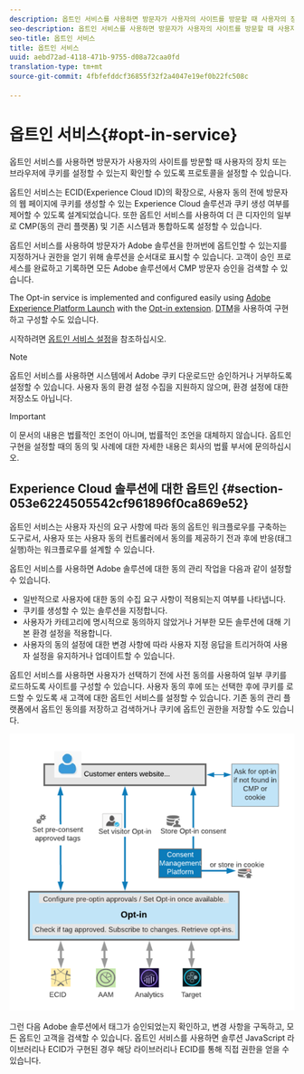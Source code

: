 ```yaml
---
description: 옵트인 서비스를 사용하면 방문자가 사용자의 사이트를 방문할 때 사용자의 장치 또는 브라우저에 쿠키를 설정할 수 있는지 확인할 수 있도록 프로토콜을 설정할 수 있습니다.
seo-description: 옵트인 서비스를 사용하면 방문자가 사용자의 사이트를 방문할 때 사용자의 장치 또는 브라우저에 쿠키를 설정할 수 있는지 확인할 수 있도록 프로토콜을 설정할 수 있습니다.
seo-title: 옵트인 서비스
title: 옵트인 서비스
uuid: aebd72ad-4118-471b-9755-d08a72caa0fd
translation-type: tm+mt
source-git-commit: 4fbfefddcf36855f32f2a4047e19ef0b22fc508c

---
```



# 옵트인 서비스{#opt-in-service}

옵트인 서비스를 사용하면 방문자가 사용자의 사이트를 방문할 때 사용자의 장치 또는 브라우저에 쿠키를 설정할 수 있는지 확인할 수 있도록 프로토콜을 설정할 수 있습니다.

옵트인 서비스는 ECID(Experience Cloud ID)의 확장으로, 사용자 동의 전에 방문자의 웹 페이지에 쿠키를 생성할 수 있는 Experience Cloud 솔루션과 쿠키 생성 여부를 제어할 수 있도록 설계되었습니다. 또한 옵트인 서비스를 사용하여 더 큰 디자인의 일부로 CMP(동의 관리 플랫폼) 및 기존 시스템과 통합하도록 설정할 수 있습니다.

옵트인 서비스를 사용하여 방문자가 Adobe 솔루션을 한꺼번에 옵트인할 수 있는지를 지정하거나 권한을 얻기 위해 솔루션을 순서대로 표시할 수 있습니다. 고객이 승인 프로세스를 완료하고 기록하면 모든 Adobe 솔루션에서 CMP 방문자 승인을 검색할 수 있습니다.

The Opt-in service is implemented and configured easily using [Adobe Experience Platform Launch](https://docs.adobelaunch.com/) with the [Opt-in extension](../../implementation-guides/opt-in-service/launch.md). [DTM](../../implementation-guides/opt-in-service/optin-dtm.md)을 사용하여 구현하고 구성할 수도 있습니다.

시작하려면 [옵트인 서비스 설정](../../implementation-guides/opt-in-service/getting-started.md)을 참조하십시오.

>[!NOTE]
>
>옵트인 서비스를 사용하면 시스템에서 Adobe 쿠키 다운로드만 승인하거나 거부하도록 설정할 수 있습니다. 사용자 동의 환경 설정 수집을 지원하지 않으며, 환경 설정에 대한 저장소도 아닙니다.

>[!IMPORTANT]
>
>이 문서의 내용은 법률적인 조언이 아니며, 법률적인 조언을 대체하지 않습니다. 옵트인 구현을 설정할 때의 동의 및 사례에 대한 자세한 내용은 회사의 법률 부서에 문의하십시오.

## Experience Cloud 솔루션에 대한 옵트인 {#section-053e6224505542cf961896f0ca869e52}

옵트인 서비스는 사용자 자신의 요구 사항에 따라 동의 옵트인 워크플로우를 구축하는 도구로서, 사용자 또는 사용자 동의 컨트롤러에서 동의를 제공하기 전과 후에 반응(태그 실행)하는 워크플로우를 설계할 수 있습니다.

옵트인 서비스를 사용하면 Adobe 솔루션에 대한 동의 관리 작업을 다음과 같이 설정할 수 있습니다.

* 일반적으로 사용자에 대한 동의 수집 요구 사항이 적용되는지 여부를 나타냅니다.
* 쿠키를 생성할 수 있는 솔루션을 지정합니다.
* 사용자가 카테고리에 명시적으로 동의하지 않았거나 거부한 모든 솔루션에 대해 기본 환경 설정을 적용합니다.
* 사용자의 동의 설정에 대한 변경 사항에 따라 사용자 지정 응답을 트리거하여 사용자 설정을 유지하거나 업데이트할 수 있습니다.

옵트인 서비스를 사용하면 사용자가 선택하기 전에 사전 동의를 사용하여 일부 쿠키를 로드하도록 사이트를 구성할 수 있습니다. 사용자 동의 후에 또는 선택한 후에 쿠키를 로드할 수 있도록 새 고객에 대한 옵트인 서비스를 설정할 수 있습니다. 기존 동의 관리 플랫폼에서 옵트인 동의를 저장하고 검색하거나 쿠키에 옵트인 권한을 저장할 수도 있습니다.

![](assets/Opt-in-approval.png)

그런 다음 Adobe 솔루션에서 태그가 승인되었는지 확인하고, 변경 사항을 구독하고, 모든 옵트인 고객을 검색할 수 있습니다. 옵트인 서비스를 사용하면 솔루션 JavaScript 라이브러리나 ECID가 구현된 경우 해당 라이브러리나 ECID를 통해 직접 권한을 얻을 수 있습니다.
